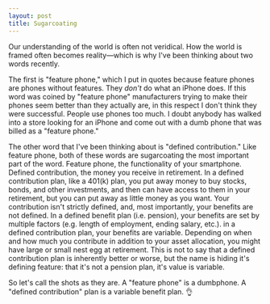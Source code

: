 ```yaml
---
layout: post
title: Sugarcoating
---
```


Our understanding of the world is often not veridical. How the world is framed often becomes reality—which is why I've been thinking about two words recently.

The first is "feature phone," which I put in quotes because feature phones are phones without features. They *don't* do what an iPhone does. If this word was coined by "feature phone" manufacturers trying to make their phones seem better than they actually are, in this respect I don't think they were successful. People use phones too much. I doubt anybody has walked into a store looking for an iPhone and come out with a dumb phone that was billed as a "feature phone."

The other word that I've been thinking about is "defined contribution." Like feature phone, both of these words are sugarcoating the most important part of the word. Feature phone, the functionality of your smartphone. Defined contribution, the money you receive in retirement. In a defined contribution plan, like a 401(k) plan, you put away money to buy stocks, bonds, and other investments, and then can have access to them in your retirement, but you can put away as little money as you want. Your contribution isn't strictly defined, and, most importantly, your benefits are not defined. In a defined benefit plan (i.e. pension), your benefits are set by multiple factors (e.g. length of employment, ending salary, etc.). in a defined contribution plan, your benefits are variable. Depending on when and how much you contribute in addition to your asset allocation, you might have large or small nest egg at retirement. This is not to say that a defined contribution plan is inherently better or worse, but the name is hiding it's defining feature: that it's not a pension plan, it's value is variable.

So let's call the shots as they are. A "feature phone" is a dumbphone. A "defined contribution" plan is a variable benefit plan. 👌
